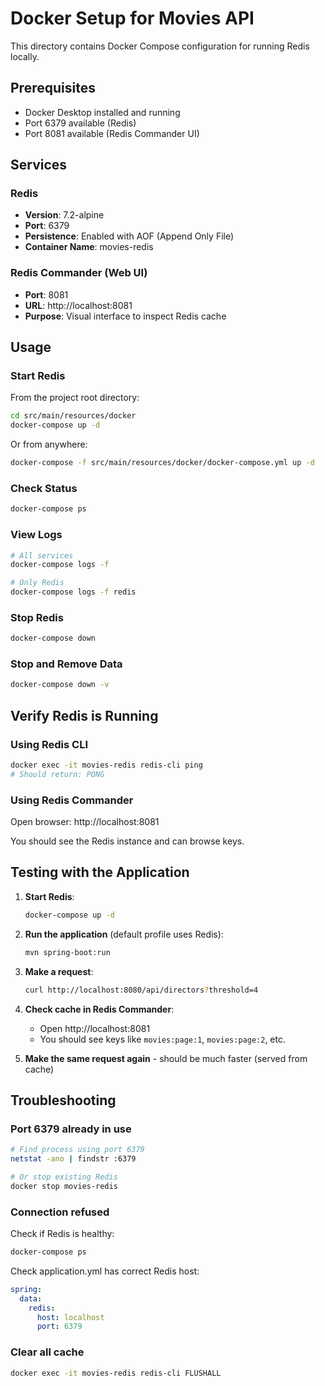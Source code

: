 # Docker Setup for Movies API

This directory contains Docker Compose configuration for running Redis locally.

## Prerequisites

- Docker Desktop installed and running
- Port 6379 available (Redis)
- Port 8081 available (Redis Commander UI)

## Services

### Redis
- **Version**: 7.2-alpine
- **Port**: 6379
- **Persistence**: Enabled with AOF (Append Only File)
- **Container Name**: movies-redis

### Redis Commander (Web UI)
- **Port**: 8081
- **URL**: http://localhost:8081
- **Purpose**: Visual interface to inspect Redis cache

## Usage

### Start Redis

From the project root directory:

```bash
cd src/main/resources/docker
docker-compose up -d
```

Or from anywhere:

```bash
docker-compose -f src/main/resources/docker/docker-compose.yml up -d
```

### Check Status

```bash
docker-compose ps
```

### View Logs

```bash
# All services
docker-compose logs -f

# Only Redis
docker-compose logs -f redis
```

### Stop Redis

```bash
docker-compose down
```

### Stop and Remove Data

```bash
docker-compose down -v
```

## Verify Redis is Running

### Using Redis CLI

```bash
docker exec -it movies-redis redis-cli ping
# Should return: PONG
```

### Using Redis Commander

Open browser: http://localhost:8081

You should see the Redis instance and can browse keys.

## Testing with the Application

1. **Start Redis**:
   ```bash
   docker-compose up -d
   ```

2. **Run the application** (default profile uses Redis):
   ```bash
   mvn spring-boot:run
   ```

3. **Make a request**:
   ```bash
   curl http://localhost:8080/api/directors?threshold=4
   ```

4. **Check cache in Redis Commander**:
   - Open http://localhost:8081
   - You should see keys like `movies:page:1`, `movies:page:2`, etc.

5. **Make the same request again** - should be much faster (served from cache)

## Troubleshooting

### Port 6379 already in use

```bash
# Find process using port 6379
netstat -ano | findstr :6379

# Or stop existing Redis
docker stop movies-redis
```

### Connection refused

Check if Redis is healthy:
```bash
docker-compose ps
```

Check application.yml has correct Redis host:
```yaml
spring:
  data:
    redis:
      host: localhost
      port: 6379
```

### Clear all cache

```bash
docker exec -it movies-redis redis-cli FLUSHALL
```
